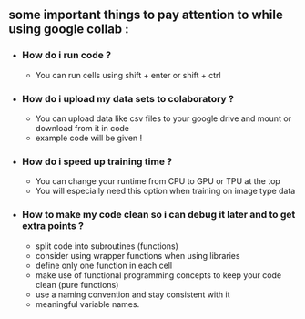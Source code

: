 ## some important things to pay attention to while using google collab : 

- ### How do i run code ? 
  - You can run cells using shift + enter or shift + ctrl 
- ### How do i upload my data sets to colaboratory ? 
  - You can upload data like csv files to your google drive and mount or download from it in code 
  - example code will be given ! 
- ### How do i speed up training time ? 
  - You can change your runtime from CPU to GPU or TPU at the top 
  - You will especially need this option when training on image type data 
- ### How to make my code clean so i can debug it later and to get extra points ? 
  - split code into subroutines (functions) 
  - consider using wrapper functions when using libraries  
  - define only one function in each cell 
  - make use of functional programming concepts to keep your code clean (pure functions)
  - use a naming convention and stay consistent with it 
  - meaningful variable names. 
  
